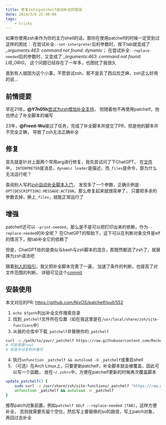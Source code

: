 ```yaml
---
title: 修复zsh上patchelf自动补全的错误
date: 2024/5/8 22:40:00
tags:
    - tricks
---
```


如果你使用zsh来作为你的主力shell的话，那你在使用patchelf的时候一定受到过这样的困扰：
在尝试补全`--set-interpreter`后的参数时，按下tab就变成了 *_arguments:463: command not found: dynamic*；
在尝试补全`--replace-needed`后的参数时，又变成了 *_arguments:463: command not found: LIB_ORIG*，
这个问题已经存在了一年多，也困扰了我很久

直到有人就因为这个小事，不愿尝试zsh，那不是丢了西瓜捡芝麻，zsh这么好用的说...

## 前情提要

早在21年，**@Y7n05h**[尝试为zsh增加补全支持](https://github.com/NixOS/patchelf/issues/310)，
但随着他不再使用patchelf，他也停止了补全脚本的编写

23年，**@Freed-Wu**接过了任务，完成了补全脚本并提交了PR，但是他的脚本并不完全正确，
导致了zsh无法正确补全

## 修复

首先就是针对上面两个常用arg进行修复，我先尝试问了下ChatGPT，
在[文件](https://github.com/NixOS/patchelf/blob/master/completions/zsh/_patchelf#L5)中，
`INTERPRETER`是消息，`dynamic loader`是描述，而`_files`是命令，那为什么无法运行呢？

查阅别人写的[zsh自动补全脚本入门](https://chuquan.me/2020/10/02/zsh-completion-tutorial/)，
发现多了一个参数，正确示例是`-OPT[DESCRIPTION]:MESSAGE:ACTION`，那么修复起来就很简单了，
只要把多余的参数去掉，换上`_files`，就能正常运行了

## 增强

patchelf还可以`--print-needed`，那么是不是可以把打印出来的依赖，作为`--replace-needed`的补全呢？
在ChatGPT的帮助下，这下可以在判断对象文件是elf的情况下，按tab补全它的依赖了

但是，ChatGPT给的是类似与bash与zsh脚本的混合，那既然都选了zsh了，就替换为zsh语法吧

跟着[别人的指引](https://github.com/goreliu/zshguide)，我又把补全脚本完善了一遍，
加速了条件的判断，也提高了对文件范围的判断，
详细可见这个[commit](https://github.com/RocketMaDev/patchelf/commit/61a49b905c2eb329848349dc8c0eb6c5fa873aa7)

## 安装使用

本文对应的PR: https://github.com/NixOS/patchelf/pull/552
1. `echo $fpath`列出补全文件搜索目录
2. 找到`_patchelf`文件所在位置（如在我这里是在`/usr/local/share/zsh/site-functions`中）
3. 从我的仓库中下载`_patchelf`并替换你的`_patchelf`
```sh
curl -o /path/to/your/_patchelf https://raw.githubusercontent.com/RocketMaDev/patchelf/master/completions/zsh/_patchelf
# 可能需要root
# 或者手动复制并覆写
```
4. 执行`unfunction _patchelf && autoload -U _patchelf`或重启shell
5. （可选）在Arch Linux上，只要更新patchelf，补全脚本就会被覆盖，因此可以写一个函数，
放在`~/.zshrc`中，方便在patchelf更新的时候再次覆盖脚本
```zsh
update_patchelf() {
    sudo curl -o /usr/share/zsh/site-functions/_patchelf "https://raw.githubusercontent.com/RocketMaDev/patchelf/master/completions/zsh/_patchelf"
    unfunction _patchelf && autoload -U _patchelf
}
```
推荐patch对象前置，例如`patchelf $ELF --replace-needed [TAB]`，这样方便补全，
否则就需要先留个空位，然后写上要替换的so的路径，写上patch对象，再回过去补全

